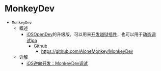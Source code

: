 # MonkeyDev

* `MonkeyDev`
  * 概述
    * [iOSOpenDev](https://book.crifan.org/books/ios_re_iosopendev_tweak/website/)的升级版，可以用来[开发越狱插件](https://book.crifan.org/books/ios_re_jailbreak_tweak/website/)，也可以用于[动态调试ipa](https://book.crifan.org/books/ios_re_dynamic_debug/website/)
      * Github
        * https://github.com/AloneMonkey/MonkeyDev
  * 详解
    * [iOS逆向开发：MonkeyDev调试](https://book.crifan.org/books/ios_re_monkeydev_debug/website/)
